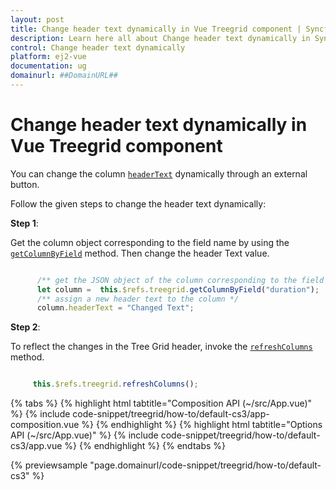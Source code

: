 ```yaml
---
layout: post
title: Change header text dynamically in Vue Treegrid component | Syncfusion
description: Learn here all about Change header text dynamically in Syncfusion Vue Treegrid component of Syncfusion Essential JS 2 and more.
control: Change header text dynamically 
platform: ej2-vue
documentation: ug
domainurl: ##DomainURL##
---
```


# Change header text dynamically in Vue Treegrid component

You can change the column [`headerText`](https://ej2.syncfusion.com/vue/documentation/api/treegrid/column/#headertext) dynamically through an external button.

Follow the given steps to change the header text dynamically:

**Step 1**:

Get the column object corresponding to the field name by using the [`getColumnByField`](https://ej2.syncfusion.com/vue/documentation/api/treegrid#getcolumnbyfield) method.
Then change the header Text value.

```ts

      /** get the JSON object of the column corresponding to the field name */
      let column =  this.$refs.treegrid.getColumnByField("duration");
      /** assign a new header text to the column */
      column.headerText = "Changed Text";

```

**Step 2**:

To reflect the changes in the Tree Grid header, invoke the [`refreshColumns`](https://ej2.syncfusion.com/vue/documentation/api/treegrid#refreshcolumns) method.

```ts

     this.$refs.treegrid.refreshColumns();

```

{% tabs %}
{% highlight html tabtitle="Composition API (~/src/App.vue)" %}
{% include code-snippet/treegrid/how-to/default-cs3/app-composition.vue %}
{% endhighlight %}
{% highlight html tabtitle="Options API (~/src/App.vue)" %}
{% include code-snippet/treegrid/how-to/default-cs3/app.vue %}
{% endhighlight %}
{% endtabs %}
        
{% previewsample "page.domainurl/code-snippet/treegrid/how-to/default-cs3" %}